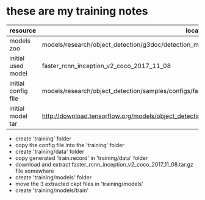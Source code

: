 # these are my training notes

|resource            |                 location                                             |
|--------------------|----------------------------------------------------------------------|
|models zoo          | models/research/object_detection/g3doc/detection_model_zoo.md        |
|initial used model  | faster_rcnn_inception_v2_coco_2017_11_08                             |
|initial config file | models/research/object_detection/samples/configs/faster_rcnn_inception_v2_coco.config |
|initial model tar   | http://download.tensorflow.org/models/object_detection/faster_rcnn_inception_v2_coco_2017_11_08.tar.gz |

- create 'training' folder
- copy the config file into the 'training' folder
- create 'training/data' folder
- copy generated 'train.record' in 'training/data' folder
- download and extract faster_rcnn_inception_v2_coco_2017_11_08.tar.gz file somewhare
- create 'training/models' folder
- move the 3 extracted ckpt files in 'training/models'
- create 'training/models/train'
